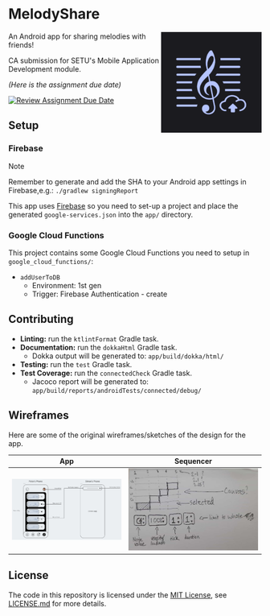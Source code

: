 # MelodyShare

<img align="right" alt="App logo" width="200px" src="app/src/main/ic_launcher-playstore.png" />

An Android app for sharing melodies with friends!

CA submission for SETU's Mobile Application Development module.

_(Here is the assignment due date)_

[![Review Assignment Due Date](https://classroom.github.com/assets/deadline-readme-button-24ddc0f5d75046c5622901739e7c5dd533143b0c8e959d652212380cedb1ea36.svg)](https://classroom.github.com/a/ZX5kW5CC)

## Setup

### Firebase

> [!NOTE]
> Remember to generate and add the SHA to your Android app settings in Firebase,e.g.:
> `./gradlew signingReport`

This app uses [Firebase](https://firebase.google.com/) so you need to set-up a project and place the generated `google-services.json` into the `app/` directory.

### Google Cloud Functions

This project contains some Google Cloud Functions you need to setup in `google_cloud_functions/`:

- `addUserToDB`
    - Environment: 1st gen
    - Trigger: Firebase Authentication - create

## Contributing

- **Linting:** run the `ktlintFormat` Gradle task.
- **Documentation:** run the `dokkaHtml` Gradle task.
  - Dokka output will be generated to: `app/build/dokka/html/` 
- **Testing:** run the `test` Gradle task.
- **Test Coverage:** run the `connectedCheck` Gradle task.
  - Jacoco report will be generated to: `app/build/reports/androidTests/connected/debug/`

## Wireframes

Here are some of the original wireframes/sketches of the design for the app.

|                         App                         |                                Sequencer                                |
|:---------------------------------------------------:|:-----------------------------------------------------------------------:|
| ![app_wireframe.png](.github/img/app_wireframe.png) | ![melody-sequencer-sketch.jpg](.github/img/melody-sequencer-sketch.jpg) |

## License

The code in this repository is licensed under the [MIT License](https://opensource.org/license/mit), see [LICENSE.md](./LICENSE.md) for more details.
